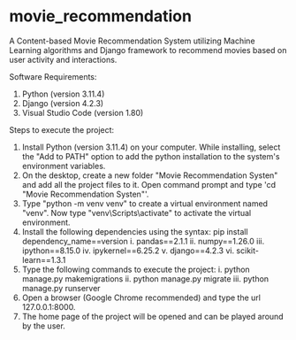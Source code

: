# movie_recommendation
A Content-based Movie Recommendation System utilizing Machine Learning algorithms and Django framework to recommend movies based on user activity and interactions.

Software Requirements:
1) Python (version 3.11.4)
2) Django (version 4.2.3)
3) Visual Studio Code (version 1.80)

Steps to execute the project:
1. Install Python (version 3.11.4) on your computer. While installing, select the "Add to PATH" option to add the python installation to the system's environment variables.
2. On the desktop, create a new folder "Movie Recommendation Systen" and add all the project files to it. Open command prompt and type 'cd "Movie Recommendation Systen"'.
3. Type "python -m venv venv" to create a virtual environment named "venv". Now type "venv\Scripts\activate" to activate the virtual environment.
4. Install the following dependencies using the syntax: pip install dependency_name==version
    i. pandas==2.1.1
    ii. numpy==1.26.0
    iii. ipython==8.15.0
    iv. ipykernel==6.25.2
    v. django==4.2.3
    vi. scikit-learn==1.3.1
5. Type the following commands to execute the project:
    i. python manage.py makemigrations
    ii. python manage.py migrate
    iii. python manage.py runserver
6. Open a browser (Google Chrome recommended) and type the url 127.0.0.1:8000.
7. The home page of the project will be opened and can be played around by the user.